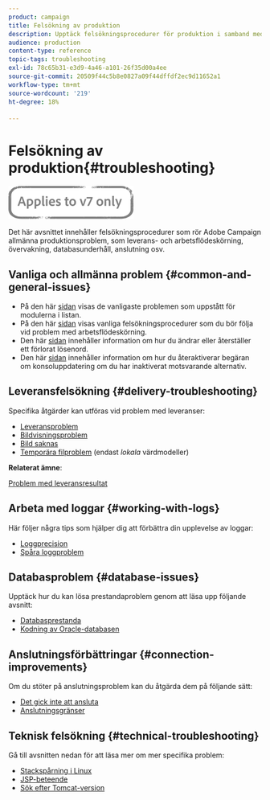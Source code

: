 ```yaml
---
product: campaign
title: Felsökning av produktion
description: Upptäck felsökningsprocedurer för produktion i samband med konfiguration, övervakning, uppgradering, databehandling och databasunderhåll av Adobe Campaign.
audience: production
content-type: reference
topic-tags: troubleshooting
exl-id: 78c65b31-e3d9-4a46-a101-26f35d00a4ee
source-git-commit: 20509f44c5b8e0827a09f44dffdf2ec9d11652a1
workflow-type: tm+mt
source-wordcount: '219'
ht-degree: 18%

---
```


# Felsökning av produktion{#troubleshooting}

![](../../assets/v7-only.svg)

Det här avsnittet innehåller felsökningsprocedurer som rör Adobe Campaign allmänna produktionsproblem, som leverans- och arbetsflödeskörning, övervakning, databasunderhåll, anslutning osv.

## Vanliga och allmänna problem {#common-and-general-issues}

* På den här [sidan](../../production/using/modules-and-frequent-issues.md) visas de vanligaste problemen som uppstått för modulerna i listan.
* På den här [sidan](../../production/using/workflow-execution.md) visas vanliga felsökningsprocedurer som du bör följa vid problem med arbetsflödeskörning.
* Den här [sidan](../../production/using/lost-password.md) innehåller information om hur du ändrar eller återställer ett förlorat lösenord.
* Den här [sidan](../../production/using/console-update.md) innehåller information om hur du återaktiverar begäran om konsoluppdatering om du har inaktiverat motsvarande alternativ.

## Leveransfelsökning {#delivery-troubleshooting}

Specifika åtgärder kan utföras vid problem med leveranser:
* [Leveransproblem](../../production/using/performance-and-throughput-issues.md#deliverability_issues)
* [Bildvisningsproblem](../../production/using/image-display-issues.md)
* [Bild saknas](../../production/using/images-missing.md)
* [Temporära filproblem](../../production/using/temporary-files.md)  (endast *lokala* värdmodeller)

**Relaterat ämne**:

[Problem med leveransresultat](../../delivery/using/delivery-performances.md)

## Arbeta med loggar {#working-with-logs}

Här följer några tips som hjälper dig att förbättra din upplevelse av loggar:

* [Loggprecision](../../production/using/log-precision.md)
* [Spåra loggproblem](../../production/using/tracking-logs-issues.md)

## Databasproblem {#database-issues}

Upptäck hur du kan lösa prestandaproblem genom att läsa upp följande avsnitt:

* [Databasprestanda](../../production/using/database-performances.md)
* [Kodning av Oracle-databasen](../../production/using/encoding-of-the-oracle-database.md)

## Anslutningsförbättringar {#connection-improvements}

Om du stöter på anslutningsproblem kan du åtgärda dem på följande sätt:

* [Det gick inte att ansluta](../../production/using/failure-to-connect.md)
* [Anslutningsgränser](../../production/using/connection-thresholds.md)

## Teknisk felsökning {#technical-troubleshooting}

Gå till avsnitten nedan för att läsa mer om mer specifika problem:

* [Stackspårning i Linux](../../production/using/stack-trace-in-linux.md)
* [JSP-beteende](../../production/using/jsp-behavior.md)
* [Sök efter Tomcat-version](../../production/using/locate-tomcat-version.md)
